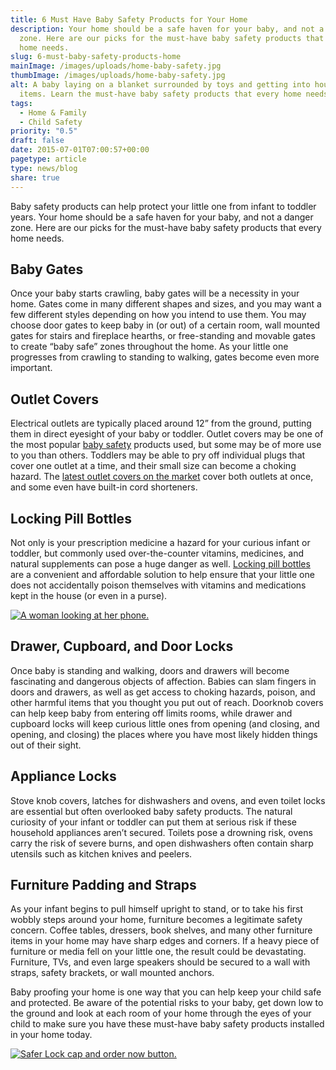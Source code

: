 ```yaml
---
title: 6 Must Have Baby Safety Products for Your Home
description: Your home should be a safe haven for your baby, and not a danger
  zone. Here are our picks for the must-have baby safety products that every
  home needs.
slug: 6-must-baby-safety-products-home
mainImage: /images/uploads/home-baby-safety.jpg
thumbImage: /images/uploads/home-baby-safety.jpg
alt: A baby laying on a blanket surrounded by toys and getting into household
  items. Learn the must-have baby safety products that every home needs.
tags:
  - Home & Family
  - Child Safety
priority: "0.5"
draft: false
date: 2015-07-01T07:00:57+00:00
pagetype: article
type: news/blog
share: true
---
```

Baby safety products can help protect your little one from infant to toddler years. Your home should be a safe haven for your baby, and not a danger zone. Here are our picks for the must-have baby safety products that every home needs.

## Baby Gates

Once your baby starts crawling, baby gates will be a necessity in your home. Gates come in many different shapes and sizes, and you may want a few different styles depending on how you intend to use them. You may choose door gates to keep baby in (or out) of a certain room, wall mounted gates for stairs and fireplace hearths, or free-standing and movable gates to create “baby safe” zones throughout the home. As your little one progresses from crawling to standing to walking, gates become even more important.

## Outlet Covers

Electrical outlets are typically placed around 12” from the ground, putting them in direct eyesight of your baby or toddler. Outlet covers may be one of the most popular [baby safety](/news/blog/whats-your-baby-safety-iq) products used, but some may be of more use to you than others. Toddlers may be able to pry off individual plugs that cover one outlet at a time, and their small size can become a choking hazard. The [latest outlet covers on the market](http://www.toysrus.com/product/index.jsp?productId=12152091&cagpspn=plab_11279612&camp=PLAPPCG-_-PID11279612:BRUS&eESource=CAPLA_DF:12152091:TRUShttp://www.toysrus.com/product/index.jsp?productId=12152091&cagpspn=plab_11279612&camp=PLAPPCG-_-PID11279612:BRUS&eESource=CAPLA_DF:12152091:TRUS) cover both outlets at once, and some even have built-in cord shorteners.

## Locking Pill Bottles

Not only is your prescription medicine a hazard for your curious infant or toddler, but commonly used over-the-counter vitamins, medicines, and natural supplements can pose a huge danger as well. [Locking pill bottles](https://shop.rxguardian.com/products/safer-lock) are a convenient and affordable solution to help ensure that your little one does not accidentally poison themselves with vitamins and medications kept in the house (or even in a purse).

[![A woman looking at her phone.](/images/uploads/rxguardian-well-rx-graphic.jpg "Save up to 80 percent on prescription drugs.")](https://www.wellrx.com/rx-discount-card/enroll/?invitecode=SaferLock%20&utm_source=SaferLock%20&utm_medium=affiliate&utm_campaign=%3cblogs%3E "WellRx Link")

## Drawer, Cupboard, and Door Locks

Once baby is standing and walking, doors and drawers will become fascinating and dangerous objects of affection. Babies can slam fingers in doors and drawers, as well as get access to choking hazards, poison, and other harmful items that you thought you put out of reach. Doorknob covers can help keep baby from entering off limits rooms, while drawer and cupboard locks will keep curious little ones from opening (and closing, and opening, and closing) the places where you have most likely hidden things out of their sight.

## Appliance Locks

Stove knob covers, latches for dishwashers and ovens, and even toilet locks are essential but often overlooked baby safety products. The natural curiosity of your infant or toddler can put them at serious risk if these household appliances aren’t secured. Toilets pose a drowning risk, ovens carry the risk of severe burns, and open dishwashers often contain sharp utensils such as kitchen knives and peelers.

## Furniture Padding and Straps

As your infant begins to pull himself upright to stand, or to take his first wobbly steps around your home, furniture becomes a legitimate safety concern. Coffee tables, dressers, book shelves, and many other furniture items in your home may have sharp edges and corners. If a heavy piece of furniture or media fell on your little one, the result could be devastating. Furniture, TVs, and even large speakers should be secured to a wall with straps, safety brackets, or wall mounted anchors.

Baby proofing your home is one way that you can help keep your child safe and protected. Be aware of the potential risks to your baby, get down low to the ground and look at each room of your home through the eyes of your child to make sure you have these must-have baby safety products installed in your home today.

[![Safer Lock cap and order now button.](/images/uploads/safer-cta.png "Better safe than sorry. Lock up your meds.")](https://shop.rxguardian.com/products/safer-lock "Safer Lock Product Link")